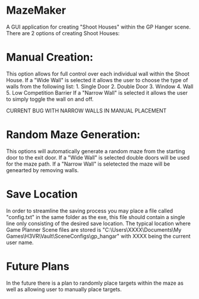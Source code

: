 # MazeMaker

A GUI application for creating "Shoot Houses" within the GP Hanger scene. There are 2 options of creating Shoot Houses:

# Manual Creation: 

This option allows for full control over each individual wall within the Shoot House. If a "Wide Wall" is selected it allows the user to choose the type of walls from the following list:
    1. Single Door
    2. Double Door
    3. Window
    4. Wall
    5. Low Competition Barrier
If a "Narrow Wall" is selected it allows the user to simply toggle the wall on and off.

CURRENT BUG WITH NARROW WALLS IN MANUAL PLACEMENT

# Random Maze Generation: 

This options will automatically generate a random maze from the starting door to the exit door. If a "Wide Wall" is selected double doors will be used for the maze path. If a "Narrow Wall" is seletected the maze will be genearted by removing walls.

# Save Location
In order to streamline the saving process you may place a file called "config.txt" in the same folder as the exe, this file should contain a single line only consisting of the desired save location. The typical location where Game Planner Scene files are stored is "C:\Users\XXXX\Documents\My Games\H3VR\Vault\SceneConfigs\gp_hangar" with XXXX being the current user name.

# Future Plans

In the future there is a plan to randomly place targets within the maze as well as allowing user to manually place targets.
